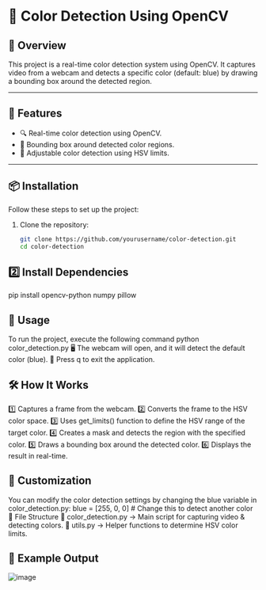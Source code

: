 # 🎨 Color Detection Using OpenCV


## 📝 Overview
This project is a real-time color detection system using OpenCV. It captures video from a webcam and detects a specific color (default: blue) by drawing a bounding box around the detected region.

---

## 🎯 Features
- 🔍 Real-time color detection using OpenCV.
- 🎥 Bounding box around detected color regions.
- 🎨 Adjustable color detection using HSV limits.

---

## 📦 Installation
Follow these steps to set up the project:

1. Clone the repository:
   ```sh
   git clone https://github.com/yourusername/color-detection.git
   cd color-detection

## 2️⃣ Install Dependencies
pip install opencv-python numpy pillow

## 🚀 Usage
To run the project, execute the following command
python color_detection.py
🖥️ The webcam will open, and it will detect the default color (blue).
🔹 Press q to exit the application.

## 🛠️ How It Works
1️⃣ Captures a frame from the webcam.
2️⃣ Converts the frame to the HSV color space.
3️⃣ Uses get_limits() function to define the HSV range of the target color.
4️⃣ Creates a mask and detects the region with the specified color.
5️⃣ Draws a bounding box around the detected color.
6️⃣ Displays the result in real-time.


## 🎨 Customization
You can modify the color detection settings by changing the blue variable in color_detection.py:
blue = [255, 0, 0]  # Change this to detect another color
📂 File Structure
📁 color_detection.py → Main script for capturing video & detecting colors.
📁 utils.py → Helper functions to determine HSV color limits.


## 📸 Example Output
![image](https://github.com/user-attachments/assets/9ff00200-7afe-41ce-951c-f1db7739b6df)
